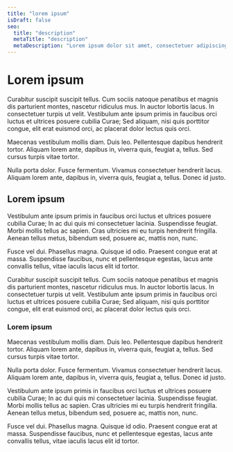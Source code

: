 ```yaml
---
title: "lorem ipsum"
isDraft: false
seo:
  title: "description"
  metaTitle: "description"
  metaDescription: "Lorem ipsum dolor sit amet, consectetuer adipiscing elit. Aenean commodo ligula eget dolor."
---
```


# Lorem ipsum

Curabitur suscipit suscipit tellus. Cum sociis natoque penatibus et magnis dis parturient montes, nascetur ridiculus mus. In auctor lobortis lacus. In consectetuer turpis ut velit. Vestibulum ante ipsum primis in faucibus orci luctus et ultrices posuere cubilia Curae; Sed aliquam, nisi quis porttitor congue, elit erat euismod orci, ac placerat dolor lectus quis orci.

Maecenas vestibulum mollis diam. Duis leo. Pellentesque dapibus hendrerit tortor. Aliquam lorem ante, dapibus in, viverra quis, feugiat a, tellus. Sed cursus turpis vitae tortor.

Nulla porta dolor. Fusce fermentum. Vivamus consectetuer hendrerit lacus. Aliquam lorem ante, dapibus in, viverra quis, feugiat a, tellus. Donec id justo.

## Lorem ipsum

Vestibulum ante ipsum primis in faucibus orci luctus et ultrices posuere cubilia Curae; In ac dui quis mi consectetuer lacinia. Suspendisse feugiat. Morbi mollis tellus ac sapien. Cras ultricies mi eu turpis hendrerit fringilla. Aenean tellus metus, bibendum sed, posuere ac, mattis non, nunc.

Fusce vel dui. Phasellus magna. Quisque id odio. Praesent congue erat at massa. Suspendisse faucibus, nunc et pellentesque egestas, lacus ante convallis tellus, vitae iaculis lacus elit id tortor.

Curabitur suscipit suscipit tellus. Cum sociis natoque penatibus et magnis dis parturient montes, nascetur ridiculus mus. In auctor lobortis lacus. In consectetuer turpis ut velit. Vestibulum ante ipsum primis in faucibus orci luctus et ultrices posuere cubilia Curae; Sed aliquam, nisi quis porttitor congue, elit erat euismod orci, ac placerat dolor lectus quis orci.

### Lorem ipsum

Maecenas vestibulum mollis diam. Duis leo. Pellentesque dapibus hendrerit tortor. Aliquam lorem ante, dapibus in, viverra quis, feugiat a, tellus. Sed cursus turpis vitae tortor.

Nulla porta dolor. Fusce fermentum. Vivamus consectetuer hendrerit lacus. Aliquam lorem ante, dapibus in, viverra quis, feugiat a, tellus. Donec id justo.

Vestibulum ante ipsum primis in faucibus orci luctus et ultrices posuere cubilia Curae; In ac dui quis mi consectetuer lacinia. Suspendisse feugiat. Morbi mollis tellus ac sapien. Cras ultricies mi eu turpis hendrerit fringilla. Aenean tellus metus, bibendum sed, posuere ac, mattis non, nunc.

Fusce vel dui. Phasellus magna. Quisque id odio. Praesent congue erat at massa. Suspendisse faucibus, nunc et pellentesque egestas, lacus ante convallis tellus, vitae iaculis lacus elit id tortor.
